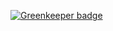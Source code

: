

[![Greenkeeper badge](https://badges.greenkeeper.io/whtsky/antd-typescript-dataindex.svg)](https://greenkeeper.io/)